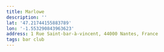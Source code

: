 ```yaml
---
title: Marlowe
description: ''
lat: '47.21744155883789'
lon: '-1.553290843963623'
address: 1 Rue Saint-bar-à-vincent, 44000 Nantes, France
tags: bar club
---
```

